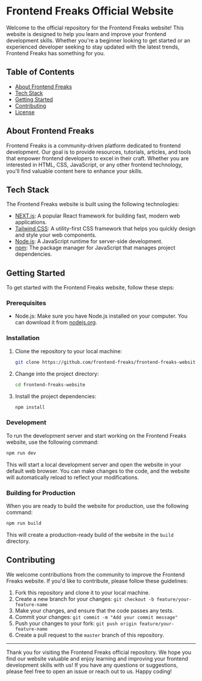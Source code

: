 # Frontend Freaks Official Website

Welcome to the official repository for the Frontend Freaks website! This website is designed to help you learn and improve your frontend development skills. Whether you're a beginner looking to get started or an experienced developer seeking to stay updated with the latest trends, Frontend Freaks has something for you.

## Table of Contents

- [About Frontend Freaks](#about-frontend-freaks)
- [Tech Stack](#tech-stack)
- [Getting Started](#getting-started)
- [Contributing](#contributing)
- [License](#license)

## About Frontend Freaks

Frontend Freaks is a community-driven platform dedicated to frontend development. Our goal is to provide resources, tutorials, articles, and tools that empower frontend developers to excel in their craft. Whether you are interested in HTML, CSS, JavaScript, or any other frontend technology, you'll find valuable content here to enhance your skills.

## Tech Stack

The Frontend Freaks website is built using the following technologies:

- [NEXT.js](https://nextjs.org/): A popular React framework for building fast, modern web applications.
- [Tailwind CSS](https://tailwindcss.com/): A utility-first CSS framework that helps you quickly design and style your web components.
- [Node.js](https://nodejs.org/): A JavaScript runtime for server-side development.
- [npm](https://www.npmjs.com/): The package manager for JavaScript that manages project dependencies.

## Getting Started

To get started with the Frontend Freaks website, follow these steps:

### Prerequisites

- Node.js: Make sure you have Node.js installed on your computer. You can download it from [nodejs.org](https://nodejs.org/).

### Installation

1. Clone the repository to your local machine:

   ```bash
   git clone https://github.com/frontend-freaks/frontend-freaks-website.git
   ```

2. Change into the project directory:

   ```bash
   cd frontend-freaks-website
   ```

3. Install the project dependencies:

   ```bash
   npm install
   ```

### Development

To run the development server and start working on the Frontend Freaks website, use the following command:

```bash
npm run dev
```

This will start a local development server and open the website in your default web browser. You can make changes to the code, and the website will automatically reload to reflect your modifications.

### Building for Production

When you are ready to build the website for production, use the following command:

```bash
npm run build
```

This will create a production-ready build of the website in the `build` directory.

## Contributing

We welcome contributions from the community to improve the Frontend Freaks website. If you'd like to contribute, please follow these guidelines:

1. Fork this repository and clone it to your local machine.
2. Create a new branch for your changes: `git checkout -b feature/your-feature-name`
3. Make your changes, and ensure that the code passes any tests.
4. Commit your changes: `git commit -m "Add your commit message"`
5. Push your changes to your fork: `git push origin feature/your-feature-name`
6. Create a pull request to the `master` branch of this repository.

---

Thank you for visiting the Frontend Freaks official repository. We hope you find our website valuable and enjoy learning and improving your frontend development skills with us! If you have any questions or suggestions, please feel free to open an issue or reach out to us. Happy coding!
